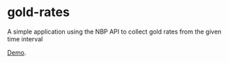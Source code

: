 # gold-rates

A simple application using the NBP API to collect gold rates from the given time interval

[Demo](https://gold-rates-acc9a.firebaseapp.com/).
